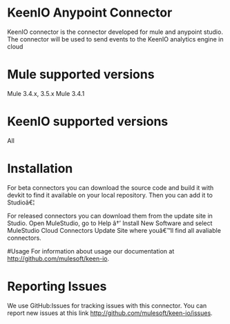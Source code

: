 # KeenIO Anypoint Connector

KeenIO connector is the connector developed for mule and anypoint studio. The connector will be used to send events to the KeenIO analytics engine in cloud

# Mule supported versions
Mule 3.4.x, 3.5.x
Mule 3.4.1

# KeenIO supported versions
All


# Installation 
For beta connectors you can download the source code and build it with devkit to find it available on your local repository. Then you can add it to Studioâ€¦<TBD>

For released connectors you can download them from the update site in Studio. 
Open MuleStudio, go to Help â†’ Install New Software and select MuleStudio Cloud Connectors Update Site where youâ€™ll find all avaliable connectors.

#Usage
For information about usage our documentation at http://github.com/mulesoft/keen-io.

# Reporting Issues

We use GitHub:Issues for tracking issues with this connector. You can report new issues at this link http://github.com/mulesoft/keen-io/issues.
